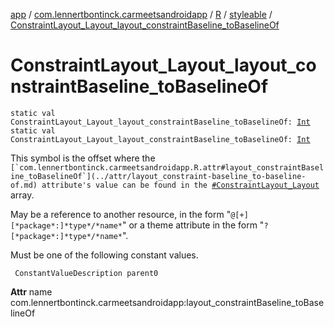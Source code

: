 [app](../../../index.md) / [com.lennertbontinck.carmeetsandroidapp](../../index.md) / [R](../index.md) / [styleable](index.md) / [ConstraintLayout_Layout_layout_constraintBaseline_toBaselineOf](./-constraint-layout_-layout_layout_constraint-baseline_to-baseline-of.md)

# ConstraintLayout_Layout_layout_constraintBaseline_toBaselineOf

`static val ConstraintLayout_Layout_layout_constraintBaseline_toBaselineOf: `[`Int`](https://kotlinlang.org/api/latest/jvm/stdlib/kotlin/-int/index.html)
`static val ConstraintLayout_Layout_layout_constraintBaseline_toBaselineOf: `[`Int`](https://kotlinlang.org/api/latest/jvm/stdlib/kotlin/-int/index.html)

This symbol is the offset where the ``[`com.lennertbontinck.carmeetsandroidapp.R.attr#layout_constraintBaseline_toBaselineOf`](../attr/layout_constraint-baseline_to-baseline-of.md) attribute's value can be found in the ``[`#ConstraintLayout_Layout`](-constraint-layout_-layout.md) array.

May be a reference to another resource, in the form "`@[+][*package*:]*type*/*name*`" or a theme attribute in the form "`?[*package*:]*type*/*name*`".

Must be one of the following constant values.

     ConstantValueDescription parent0

**Attr**
name com.lennertbontinck.carmeetsandroidapp:layout_constraintBaseline_toBaselineOf

